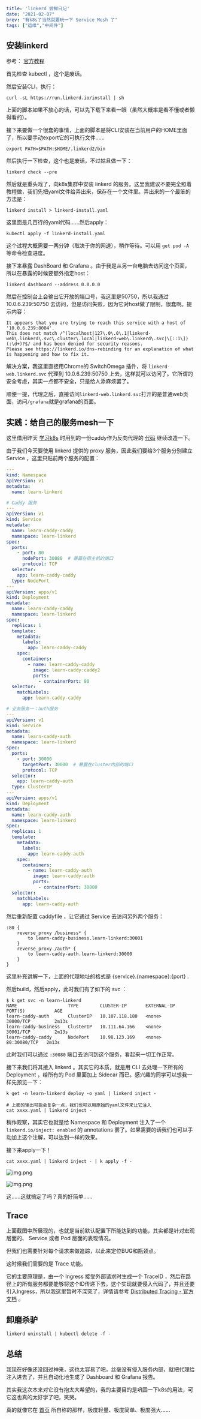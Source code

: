 ```yaml lw-blog-meta
title: 'linkerd 尝鲜日记'
date: "2021-02-07"
brev: "有k8s了当然就要玩一下 Service Mesh 了"
tags: ["运维","中间件"]
```

## 安装linkerd

参考： [官方教程](https://linkerd.io/2/getting-started/) 

首先检查 kubectl ，这个是废话。

然后安装CLI，执行：

```shell
curl -sL https://run.linkerd.io/install | sh
```

上面的脚本如果不放心的话，可以先下载下来看一眼（虽然大概率是看不懂或者懒得看的）。

接下来要做一个很蠢的事情，上面的脚本是将CLI安装在当前用户的HOME里面了，所以要手动export它的可执行文件……

```shell
export PATH=$PATH:$HOME/.linkerd2/bin
```

然后执行一下检查，这个也是废话，不过姑且做一下：

```shell
linkerd check --pre
```

然后就是重头戏了，向k8s集群中安装 linkerd 的服务。这里我建议不要完全照着教程做，我们先把yaml文件给弄出来，保存在一个文件里。弄出来的一个最笨的方法是：

```shell
linkerd install > linkerd-install.yaml 
```

这里面是几百行的yaml代码……然后apply：

```shell
kubectl apply -f linkerd-install.yaml 
```

这个过程大概需要一两分钟（取决于你的网速），稍作等待。可以用 `get pod -A` 等命令检查进度。

接下来暴露 DashBoard 和 Grafana 。由于我是从另一台电脑去访问这个页面，所以在暴露的时候要额外指定host：

```shell
linkerd dashboard --address 0.0.0.0
```

然后在控制台上会输出它开放的端口号，我这里是50750，所以我通过 10.0.6.239:50750 去访问，但是访问失败，因为它对host做了限制，很蠢啊。提示内容：

```text
It appears that you are trying to reach this service with a host of '10.0.6.239:8084'.
This does not match /^(localhost|127\.0\.0\.1|linkerd-web\.linkerd\.svc\.cluster\.local|linkerd-web\.linkerd\.svc|\[::1\])(:\d+)?$/ and has been denied for security reasons.
Please see https://linkerd.io/dns-rebinding for an explanation of what is happening and how to fix it.
```

解决方案，我这里直接用Chrome的 SwitchOmega 插件，将 `linkerd-web.linkerd.svc` 代理到 10.0.6.239:50750 上去，这样就可以访问了。它所谓的安全考虑，其实一点都不安全，只是给人添麻烦罢了。

顺便一提，代理之后，直接访问`linkerd-web.linkerd.svc`打开的是普通web页面，访问`/grafana`就是grafana的页面。

## 实践：给自己的服务mesh一下

这里借用昨天 [学习k8s](../2021/210206-learn-k8s.md) 时用到的一份caddy作为反向代理的 [代码](https://github.com/Saodd/learn-caddy) 继续改造一下。

由于我们今天要使用 linkerd 提供的 proxy 服务，因此我们要给3个服务分别建立 Service ，这里只贴前两个服务的配置：

```yaml
---
kind: Namespace
apiVersion: v1
metadata:
  name: learn-linkerd

# Caddy 服务
---
apiVersion: v1
kind: Service
metadata:
  name: learn-caddy-caddy
  namespace: learn-linkerd
spec:
  ports:
    - port: 80
      nodePort: 30080  # 暴露在宿主机的端口
      protocol: TCP
  selector:
    app: learn-caddy-caddy
  type: NodePort
---
apiVersion: apps/v1
kind: Deployment
metadata:
  name: learn-caddy-caddy
  namespace: learn-linkerd
spec:
  replicas: 1
  template:
    metadata:
      labels:
        app: learn-caddy-caddy
    spec:
      containers:
        - name: learn-caddy-caddy
          image: learn-caddy:caddy2
          ports:
            - containerPort: 80
  selector:
    matchLabels:
      app: learn-caddy-caddy

# 业务服务一：auth服务
---
apiVersion: v1
kind: Service
metadata:
  name: learn-caddy-auth
  namespace: learn-linkerd
spec:
  ports:
    - port: 30000
      targetPort: 30000  # 暴露在cluster内部的端口
      protocol: TCP
  selector:
    app: learn-caddy-auth
  type: ClusterIP
---
apiVersion: apps/v1
kind: Deployment
metadata:
  name: learn-caddy-auth
  namespace: learn-linkerd
spec:
  replicas: 1
  template:
    metadata:
      labels:
        app: learn-caddy-auth
    spec:
      containers:
        - name: learn-caddy-auth
          image: learn-caddy:auth
          ports:
            - containerPort: 30000
  selector:
    matchLabels:
      app: learn-caddy-auth
```

然后重新配置 caddyfile ，让它通过 Service 去访问另外两个服务：

```text
:80 {
    reverse_proxy /business* {
        to learn-caddy-business.learn-linkerd:30001
    }
    reverse_proxy /auth* {
        to learn-caddy-auth.learn-linkerd:30000
    }
}
```

这里补充讲解一下，上面的代理地址的格式是 {service}.{namespace}:{port} .

然后build，然后apply，此时我们有了如下的 svc ：

```shell
$ k get svc -n learn-linkerd
NAME                   TYPE        CLUSTER-IP       EXTERNAL-IP   PORT(S)           AGE
learn-caddy-auth       ClusterIP   10.107.118.180   <none>        30000/TCP         2m13s
learn-caddy-business   ClusterIP   10.111.64.166    <none>        30001/TCP         2m13s
learn-caddy-caddy      NodePort    10.98.123.169    <none>        80:30080/TCP   2m13s
```

此时我们可以通过 `:30080` 端口去访问到这个服务，看起来一切工作正常。

接下来我们将其接入 linkerd 。其实它的本质，就是用 CLI 去处理一下所有的 Deployment ，给所有的 Pod 里面加上 Sidecar 而已。感兴趣的同学可以想我一样先预览一下：

```shell
k get -n learn-linkerd deploy -o yaml | linkerd inject -

# 上面的输出可能会复杂一点，我们也可以用原始的yaml文件来让它注入
cat xxxx.yaml | linkerd inject -
```

稍作观察，其实它也就是给 Namespace 和 Deployment 注入了一个 `linkerd.io/inject: enabled` 的 annotations 罢了。如果需要的话我们也可以手动加上这个注解，可以达到一样的效果。

接下来apply一下！

```shell
cat xxxx.yaml | linkerd inject - | k apply -f -
```

![img.png](../pic/2021/Snipaste_2021-02-07_19-08-13.png)

![img.png](../pic/2021/Snipaste_2021-02-07_17-53-32.png)

这……这就搞定了吗？真的好简单……

## Trace

上面截图中所展现的，也就是当前默认配置下所能达到的功能，其实都是针对宏观层面的、 Service 或者 Pod 层面的表现情况。

但我们也需要针对每个请求来做追踪，以此来定位BUG和瓶颈点。

这时候我们需要的是 Trace 功能。

它的主要原理是，由一个 Ingress 接受外部请求时生成一个 TraceID ，然后在路径上的所有服务都要能够将这个ID传递下去。这个实现就要侵入代码了，并且还要引入Ingress，所以我这里暂时不深究了，详情请参考 [Distributed Tracing - 官方文档](https://linkerd.io/2/features/distributed-tracing/) 。

## 卸磨杀驴

```shell
linkerd uninstall | kubectl delete -f -
```

## 总结

我现在好像还没回过神来，这也太容易了吧，丝毫没有侵入服务内部，就把代理给注入进去了，并且自动化地生成了 Dashboard 和 Grafana 报告。

其实我这次本来对它没有抱太大希望的，我的主要目的是巩固一下k8s的用法，可它这也真的太好学了吧，笑哭。

真的就像它在 [首页](https://linkerd.io/) 所自称的那样，极度轻量、极度简单、极度强大……
